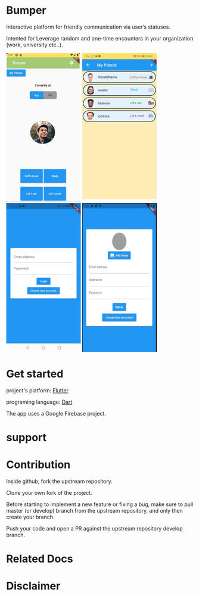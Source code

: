# Bumper
Interactive platform for friendly communication via user’s statuses.

Intented for Leverage random and one-time encounters in your organization (work, university etc..).

<p float="left">
  <img src="https://github.com/eviatar-ben/Bumper/blob/master/images/ProfileScreenWithImage.jpeg" width="200" height="400" />
  <img src="https://github.com/eviatar-ben/Bumper/blob/master/images/UsersFriendsScreen.jpeg" width="200" height="400" />
  <img src="https://github.com/eviatar-ben/Bumper/blob/master/images/LoginScreen.jpeg" width="200" height="400" />
  <img src="https://github.com/eviatar-ben/Bumper/blob/master/images/SignUpScreen.jpeg" width="200" height="400" />
</p>
  




# Get started

project's platform: [Flutter](https://flutter.dev/docs/get-started/install) 

programing language: [Dart](https://dart.dev/tutorials/server/get-started)

The app uses a Google Firebase project.

# support


# Contribution
Inside github, fork the upstream repository.

Clone your own fork of the project.

Before starting to implement a new feature or fixing a bug, make sure to pull master (or develop) branch from the upstream repository, and only then create your branch.

Push your code and open a PR against the upstream repository develop branch.

# Related Docs



# Disclaimer
